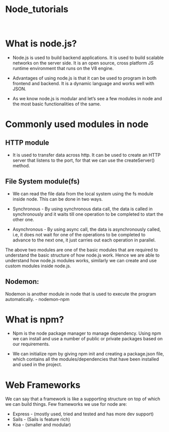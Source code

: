 # Node_tutorials

</br>


<h1>What is node.js?</h1>

* Node.js is used to build backend applications. It is used to build scalable networks on the server side.
It is an open source, cross platform JS runtime environment that runs on the V8 engine.

* Advantages of using node.js is that it can be used to program in both frontend and backend. It is a dynamic language and works well with JSON.

* As we know node.js is  modular and let’s see a few modules in node and the most basic functionalities of the same.

<h1>Commonly used modules in node</h1>

<h2> HTTP module </h2>

* It is used to transfer data across http. It can be used to create an HTTP server that listens to the port, for that we can use the createServer() method.

<h2> File System module(fs) </h2>

* We can read the file data from the local system using the fs module inside node. This can be done in two ways.
* Synchronous - By using synchronous data call, the data is called in synchronously and it waits till one operation to be completed to start the other one.

* Asynchronous -  By using async call, the data is asynchronously called, i.e, it does not wait for one of the operations to be completed to advance to the next one, it just carries out each operation in parallel.


The above two modules are one of the basic modules that are required to understand the basic structure of how node.js work. Hence we are able to understand how node.js modules works, similarly we can create and use custom modules inside node.js.


<h2> Nodemon:  </h2>
 Nodemon is another module in node that is used to execute the program automatically. - nodemon-npm

<h1> What is npm? </h1>

* Npm is the node package manager to manage dependency. Using npm we can install and use a number of public or private packages based on our requirements.

* We can initialize npm by giving npm init and creating a package.json file, which contains all the modules/dependencies that have been installed and used in the project.


<h1> Web Frameworks </h1>

We can say that a framework is like a supporting structure on top of which we can build things.
Few frameworks we use for node are:
* Express - (mostly used, tried and tested and has more dev support)
* Sails      - (Sails is feature rich)
* Koa       -  (smaller and modular)
